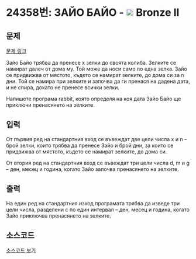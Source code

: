 # 24358번: ЗАЙО БАЙО - <img src="https://static.solved.ac/tier_small/4.svg" style="height:20px" /> Bronze II

<!-- performance -->

<!-- 문제 제출 후 깃허브에 푸시를 했을 때 제출한 코드의 성능이 입력될 공간입니다.-->

<!-- end -->

## 문제

[문제 링크](https://boj.kr/24358)


<p>Зайо Байо трябва да пренесе x зелки до своята колиба. Зелките се намират далеч от дома му. Той може да носи само по една зелка. Зайо се придвижва от мястото, където се намират зелките, до дома си за n дни. Той се намира при зелките и започва да ги пренася на дадена дата, и не спира, докато не пренесе всички зелки.</p>

<p>Напишете програма rabbit, която определя на коя дата Зайо Байо ще приключи пренасянето на зелките.</p>



## 입력


<p>От първия ред на стандартния вход се въвеждат две цели числа x и n – брой зелки, които трябва да пренесе Зайо и брой дни, за които се придвижва от мястото, където се намират зелките, до дома си.</p>

<p>От втория ред на стандартния вход се въвеждат три цели числа d, m и g – ден, месец и година, когато Зайо започва пренасянето на зелките.</p>



## 출력


<p>На един ред на стандартния изход програмата трябва да изведе три цели числа, разделени с по един интервал – ден, месец и година, когато Зайо приключва пренасянето на зелките.</p>



## 소스코드

[소스코드 보기](ЗАЙО%20БАЙО.py)